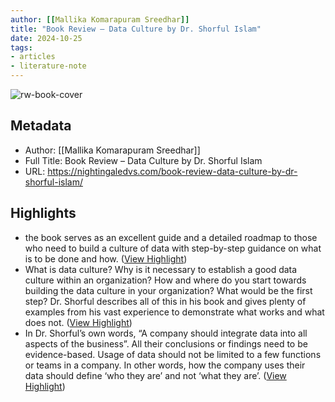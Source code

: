 ```yaml
---
author: [[Mallika Komarapuram Sreedhar]]
title: "Book Review – Data Culture by Dr. Shorful Islam"
date: 2024-10-25
tags: 
- articles
- literature-note
---
```

![rw-book-cover](https://i0.wp.com/nightingaledvs.com/wp-content/uploads/2024/10/Cover.png?fit=1920%2C1080&ssl=1)

## Metadata
- Author: [[Mallika Komarapuram Sreedhar]]
- Full Title: Book Review – Data Culture by Dr. Shorful Islam
- URL: https://nightingaledvs.com/book-review-data-culture-by-dr-shorful-islam/

## Highlights
- the book serves as an excellent guide and a detailed roadmap to those who need to build a culture of data with step-by-step guidance on what is to be done and how. ([View Highlight](https://read.readwise.io/read/01jb03kjcwqv916jgfwvx8mb5a))
- What is data culture? Why is it necessary to establish a good data culture within an organization? How and where do you start towards building the data culture in your organization? What would be the first step? Dr. Shorful describes all of this in his book and gives plenty of examples from his vast experience to demonstrate what works and what does not. ([View Highlight](https://read.readwise.io/read/01jb03kn0r3t2fg4kbnny34qtf))
- In Dr. Shorful’s own words, “A company should integrate data into all aspects of the business”. All their conclusions or findings need to be evidence-based. Usage of data should not be limited to a few functions or teams in a company. In other words, how the company uses their data should define ‘who they are’ and not ‘what they are’. ([View Highlight](https://read.readwise.io/read/01jb03ks5fg7vfea9famwyxmp2))
